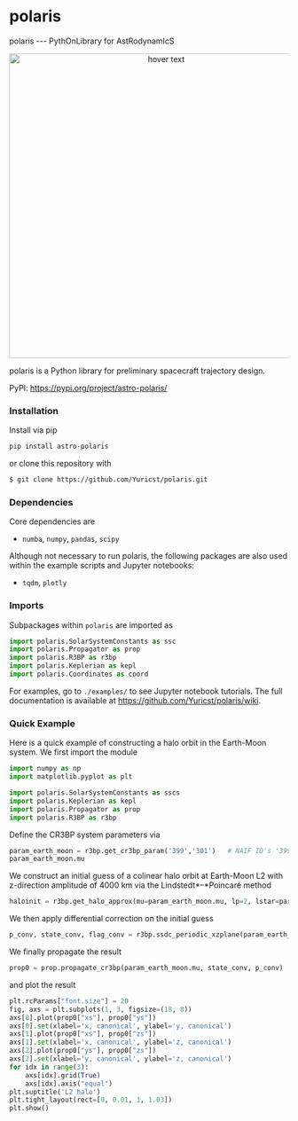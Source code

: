 # polaris
 polaris --- PythOnLibrary for AstRodynamIcS

<p align="center">
  <img src="./etc/polaris_logo.png" width="550" title="hover text">
</p>
polaris is a Python library for preliminary spacecraft trajectory design. 

PyPI: https://pypi.org/project/astro-polaris/




### Installation
Install via pip

```bash
pip install astro-polaris
```

or clone this repository with

```bash
$ git clone https://github.com/Yuricst/polaris.git
```



### Dependencies

Core dependencies are

- `numba`, `numpy`, `pandas`, `scipy`

Although not necessary to run polaris, the following packages are also used within the example scripts and Jupyter notebooks:
- `tqdm`, `plotly`

  

### Imports

Subpackages within `polaris`  are imported as

```python
import polaris.SolarSystemConstants as ssc
import polaris.Propagator as prop
import polaris.R3BP as r3bp
import polaris.Keplerian as kepl
import polaris.Coordinates as coord
```

For examples, go to ```./examples/``` to see Jupyter notebook tutorials. 
The full documentation is available at https://github.com/Yuricst/polaris/wiki. 



### Quick Example

Here is a quick example of constructing a halo orbit in the Earth-Moon system. We first import the module

```python
import numpy as np
import matplotlib.pyplot as plt

import polaris.SolarSystemConstants as sscs
import polaris.Keplerian as kepl
import polaris.Propagator as prop
import polaris.R3BP as r3bp
```

Define the CR3BP system parameters via

```python
param_earth_moon = r3bp.get_cr3bp_param('399','301')   # NAIF ID's '399': Earth, '301': Moon
param_earth_moon.mu
```

We construct an initial guess of a colinear halo orbit at Earth-Moon L2 with z-direction amplitude of 4000 km via the Lindstedt*–*Poincaré method

```python
haloinit = r3bp.get_halo_approx(mu=param_earth_moon.mu, lp=2, lstar=param_earth_moon.lstar, az_km=4000, family=1, phase=0.0)
```

We then apply differential correction on the initial guess

```python
p_conv, state_conv, flag_conv = r3bp.ssdc_periodic_xzplane(param_earth_moon.mu, haloinit["state_guess"],haloinit["period_guess"], fix="z", message=False)
```

We finally propagate the result

```python
prop0 = prop.propagate_cr3bp(param_earth_moon.mu, state_conv, p_conv)
```

and plot the result

```python
plt.rcParams["font.size"] = 20
fig, axs = plt.subplots(1, 3, figsize=(18, 8))
axs[0].plot(prop0["xs"], prop0["ys"])
axs[0].set(xlabel='x, canonical', ylabel='y, canonical')
axs[1].plot(prop0["xs"], prop0["zs"])
axs[1].set(xlabel='x, canonical', ylabel='z, canonical')
axs[2].plot(prop0["ys"], prop0["zs"])
axs[2].set(xlabel='y, canonical', ylabel='z, canonical')
for idx in range(3):
    axs[idx].grid(True)
    axs[idx].axis("equal")
plt.suptitle('L2 halo')
plt.tight_layout(rect=[0, 0.01, 1, 1.03])
plt.show()
```

